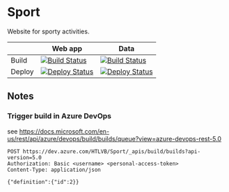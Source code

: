 # Sport
Website for sporty activities.

|       | Web app | Data |
| ----- | ------------- | --------- |
| Build | [![Build Status](https://dev.azure.com/HTLVB/Sport/_apis/build/status/Build%20web%20app?branchName=master)](https://dev.azure.com/HTLVB/Sport/_build/latest?definitionId=1&branchName=master) | [![Build Status](https://dev.azure.com/HTLVB/Sport/_apis/build/status/Load%20data?branchName=master)](https://dev.azure.com/HTLVB/Sport/_build/latest?definitionId=2&branchName=master) |
| Deploy | [![Deploy Status](https://vsrm.dev.azure.com/HTLVB/_apis/public/Release/badge/6d7a0b3b-01dc-4f8b-8e82-8e3b2cdc1fd2/1/1)](https://dev.azure.com/HTLVB/Sport/_release?definitionId=1) | [![Deploy Status](https://vsrm.dev.azure.com/HTLVB/_apis/public/Release/badge/6d7a0b3b-01dc-4f8b-8e82-8e3b2cdc1fd2/2/2)](https://dev.azure.com/HTLVB/Sport/_release?definitionId=2) |

## Notes

### Trigger build in Azure DevOps
see https://docs.microsoft.com/en-us/rest/api/azure/devops/build/builds/queue?view=azure-devops-rest-5.0

```
POST https://dev.azure.com/HTLVB/Sport/_apis/build/builds?api-version=5.0
Authorization: Basic <username> <personal-access-token>
Content-Type: application/json

{"definition":{"id":2}}
```
